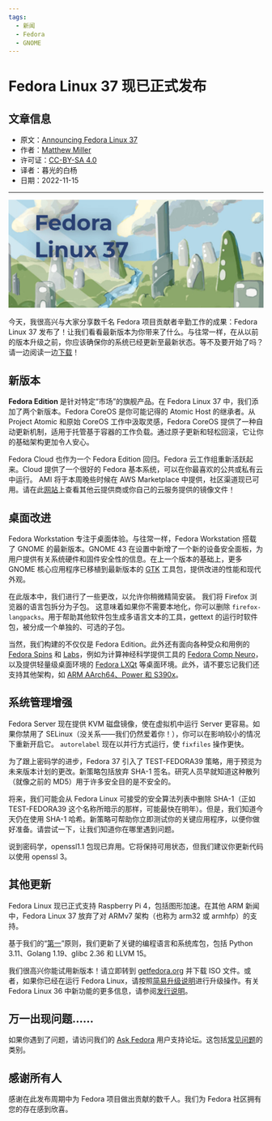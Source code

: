 ```yaml
---
tags:
  - 新闻
  - Fedora
  - GNOME
---
```


# Fedora Linux 37 现已正式发布

## 文章信息

- 原文：[Announcing Fedora Linux 37](https://fedoramagazine.org/announcing-fedora-37/)
- 作者：[Matthew Miller](https://fedoramagazine.org/author/mattdm/)
- 许可证：[CC-BY-SA 4.0](http://creativecommons.org/licenses/by-sa/4.0/)
- 译者：暮光的白杨
- 日期：2022-11-15

-----

![01](./images/2022-11/f37-release-1-1024x433.jpg)

今天，我很高兴与大家分享数千名 Fedora 项目贡献者辛勤工作的成果：Fedora Linux 37 发布了！让我们看看最新版本为你带来了什么。与往常一样，在从以前的版本升级之前，你应该确保你的系统已经更新至最新状态。等不及要开始了吗？请一边阅读一边[下载](https://getfedora.org/)！

## 新版本

**Fedora Edition** 是针对特定“市场”的旗舰产品。在 Fedora Linux 37 中，我们添加了两个新版本。Fedora CoreOS 是你可能记得的 Atomic Host 的继承者。从 Project Atomic 和原始 CoreOS 工作中汲取灵感，Fedora CoreOS 提供了一种自动更新机制，适用于托管基于容器的工作负载。通过原子更新和轻松回滚，它让你的基础架构更加令人安心。

Fedora Cloud 也作为一个 Fedora Edition 回归。Fedora 云工作组重新活跃起来。Cloud 提供了一个很好的 Fedora 基本系统，可以在你最喜欢的公共或私有云中运行。 AMI 将于本周晚些时候在 AWS Marketplace 中提供，社区渠道现已可用。请在此[网站](https://getfedora.org/en/cloud/)上查看其他云提供商或你自己的云服务提供的镜像文件！

## 桌面改进

Fedora Workstation 专注于桌面体验。与往常一样，Fedora Workstation 搭载了 GNOME 的最新版本。GNOME 43 在设置中新增了一个新的设备安全面板，为用户提供有关系统硬件和固件安全性的信息。在上一个版本的基础上，更多 GNOME 核心应用程序已移植到最新版本的 [GTK](https://www.gtk.org/) 工具包，提供改进的性能和现代外观。

在此版本中，我们进行了一些更改，以允许你稍微精简安装。 我们将 Firefox 浏览器的语言包拆分为子包。 这意味着如果你不需要本地化，你可以删除 `firefox-langpacks`。用于帮助其他软件包生成多语言文本的工具，gettext 的运行时软件包，被分成一个单独的、可选的子包。

当然，我们构建的不仅仅是 Fedora Edition。此外还有面向各种受众和用例的 [Fedora Spins](https://spins.fedoraproject.org/) 和 [Labs](https://labs.fedoraproject.org/)，例如为计算神经科学提供工具的 [Fedora Comp Neuro](https://labs.fedoraproject.org/en/comp-neuro/)，以及提供轻量级桌面环境的 [Fedora LXQt](https://spins.fedoraproject.org/en/lxqt/) 等桌面环境。此外，请不要忘记我们还支持其他架构，如 [ARM AArch64、Power 和 S390x](https://alt.fedoraproject.org/alt/)。

## 系统管理增强

Fedora Server 现在提供 KVM 磁盘镜像，使在虚拟机中运行 Server 更容易。如果你禁用了 SELinux（没关系——我们仍然爱着你！），你可以在影响较小的情况下重新开启它。 `autorelabel` 现在以并行方式运行，使 `fixfiles` 操作更快。

为了跟上密码学的进步，Fedora 37 引入了 TEST-FEDORA39 策略，用于预览为未来版本计划的更改。新策略包括放弃 SHA-1 签名。研究人员早就知道这种散列（就像之前的 MD5）用于许多安全目的是不安全的。

将来，我们可能会从 Fedora Linux 可接受的安全算法列表中删除 SHA-1（正如 TEST-FEDORA39 这个名称所暗示的那样，可能最快在明年）。但是，我们知道今天仍在使用 SHA-1 哈希。新策略可帮助你立即测试你的关键应用程序，以便你做好准备。请尝试一下，让我们知道你在哪里遇到问题。

说到密码学，openssl1.1 包现已弃用。它将保持可用状态，但我们建议你更新代码以使用 openssl 3。

## 其他更新

Fedora Linux 现已正式支持 Raspberry Pi 4，包括图形加速。在其他 ARM 新闻中，Fedora Linux 37 放弃了对 ARMv7 架构（也称为 arm32 或 armhfp）的支持。

基于我们的“[第一](https://docs.fedoraproject.org/en-US/project/#_first)”原则，我们更新了关键的编程语言和系统库包，包括 Python 3.11、Golang 1.19、glibc 2.36 和 LLVM 15。

我们很高兴你能试用新版本！请立即转到 [getfedora.org](https://getfedora.org/) 并下载 ISO 文件。或者，如果你已经在运行 Fedora Linux，请按照[简易升级说明](https://docs.fedoraproject.org/en-US/quick-docs/upgrading/)进行升级操作。有关 Fedora Linux 36 中新功能的更多信息，请参阅[发行说明](https://docs.fedoraproject.org/en-US/fedora/f36/release-notes/)。

## 万一出现问题……

如果你遇到了问题，请访问我们的 [Ask Fedora](https://ask.fedoraproject.org/) 用户支持论坛。这包括[常见问题](https://ask.fedoraproject.org/c/common-issues/141/none)的类别。

## 感谢所有人

感谢在此发布周期中为 Fedora 项目做出贡献的数千人。我们为 Fedora 社区拥有您的存在感到欣喜。